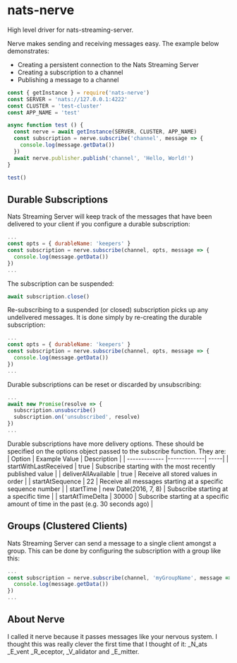 # nats-nerve
High level driver for nats-streaming-server. 

Nerve makes sending and receiving messages easy. The example below demonstrates:
  * Creating a persistent connection to the Nats Streaming Server
  * Creating a subscription to a channel
  * Publishing a message to a channel
```js
const { getInstance } = require('nats-nerve')
const SERVER = 'nats://127.0.0.1:4222'
const CLUSTER = 'test-cluster'
const APP_NAME = 'test'

async function test () {
  const nerve = await getInstance(SERVER, CLUSTER, APP_NAME)
  const subscription = nerve.subscribe('channel', message => {
    console.log(message.getData())
  })
  await nerve.publisher.publish('channel', 'Hello, World!')
}

test()
```

## Durable Subscriptions
Nats Streaming Server will keep track of the messages that have been delivered
to your client if you configure a durable subscription:
```js
...
const opts = { durableName: 'keepers' }
const subscription = nerve.subscribe(channel, opts, message => {
  console.log(message.getData())
})
...
```

The subscription can be suspended:
```js
await subscription.close()
```

Re-subscribing to a suspended (or closed) subscription picks up any undelivered
messages. It is done simply by re-creating the durable subscription:
```js
...
const opts = { durableName: 'keepers' }
const subscription = nerve.subscribe(channel, opts, message => {
  console.log(message.getData())
})
...
```

Durable subscriptions can be reset or discarded by unsubscribing:
```js
...
await new Promise(resolve => {
  subscription.unsubscribe()
  subscription.on('unsubscribed', resolve)
})
...
```

Durable subscriptions have more delivery options. These should be specified on
the options object passed to the subscribe function. They are:
| Option  | Example Value | Description |
| ------------- |-------------| -----|
| startWithLastReceived | true | Subscribe starting with the most recently published value |
| deliverAllAvailable | true | Receive all stored values in order |
| startAtSequence | 22 | Receive all messages starting at a specific sequence number |
| startTime | new Date(2016, 7, 8) | Subscribe starting at a specific time |
| startAtTimeDelta | 30000 | Subscribe starting at a specific amount of time in the past (e.g. 30 seconds ago) |

## Groups (Clustered Clients)
Nats Streaming Server can send a message to a single client amongst a group.
This can be done by configuring the subscription with a group like this:
```js
...
const subscription = nerve.subscribe(channel, 'myGroupName', message => {
  console.log(message.getData())
})
...
```

## About Nerve
I called it nerve because it passes messages like your nervous system. I thought
this was really clever the first time that I thought of it: _N_ats _E_vent
_R_eceptor, _V_alidator and _E_mitter.

